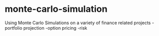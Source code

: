 # monte-carlo-simulation
Using Monte Carlo Simulations on a variety of finance related projects
-portfolio projection
-option pricing 
-risk
